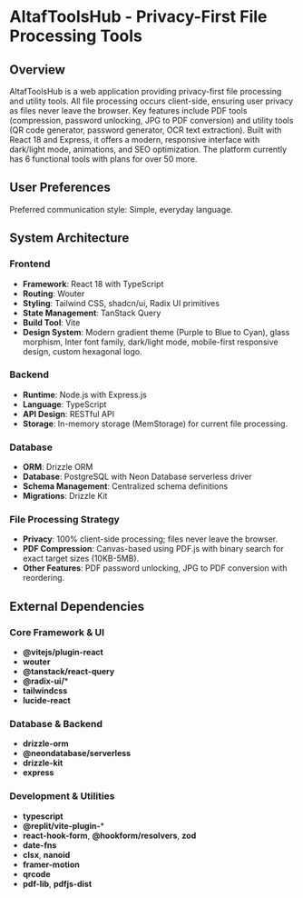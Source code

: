 # AltafToolsHub - Privacy-First File Processing Tools

## Overview

AltafToolsHub is a web application providing privacy-first file processing and utility tools. All file processing occurs client-side, ensuring user privacy as files never leave the browser. Key features include PDF tools (compression, password unlocking, JPG to PDF conversion) and utility tools (QR code generator, password generator, OCR text extraction). Built with React 18 and Express, it offers a modern, responsive interface with dark/light mode, animations, and SEO optimization. The platform currently has 6 functional tools with plans for over 50 more.

## User Preferences

Preferred communication style: Simple, everyday language.

## System Architecture

### Frontend
- **Framework**: React 18 with TypeScript
- **Routing**: Wouter
- **Styling**: Tailwind CSS, shadcn/ui, Radix UI primitives
- **State Management**: TanStack Query
- **Build Tool**: Vite
- **Design System**: Modern gradient theme (Purple to Blue to Cyan), glass morphism, Inter font family, dark/light mode, mobile-first responsive design, custom hexagonal logo.

### Backend
- **Runtime**: Node.js with Express.js
- **Language**: TypeScript
- **API Design**: RESTful API
- **Storage**: In-memory storage (MemStorage) for current file processing.

### Database
- **ORM**: Drizzle ORM
- **Database**: PostgreSQL with Neon Database serverless driver
- **Schema Management**: Centralized schema definitions
- **Migrations**: Drizzle Kit

### File Processing Strategy
- **Privacy**: 100% client-side processing; files never leave the browser.
- **PDF Compression**: Canvas-based using PDF.js with binary search for exact target sizes (10KB-5MB).
- **Other Features**: PDF password unlocking, JPG to PDF conversion with reordering.

## External Dependencies

### Core Framework & UI
- **@vitejs/plugin-react**
- **wouter**
- **@tanstack/react-query**
- **@radix-ui/**\*
- **tailwindcss**
- **lucide-react**

### Database & Backend
- **drizzle-orm**
- **@neondatabase/serverless**
- **drizzle-kit**
- **express**

### Development & Utilities
- **typescript**
- **@replit/vite-plugin-***
- **react-hook-form**, **@hookform/resolvers**, **zod**
- **date-fns**
- **clsx**, **nanoid**
- **framer-motion**
- **qrcode**
- **pdf-lib**, **pdfjs-dist**